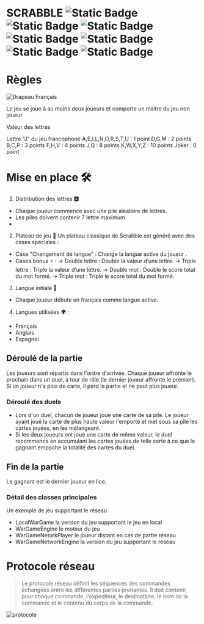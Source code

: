 # SCRABBLE ![Static Badge](https://img.shields.io/badge/S-yellow) ![Static Badge](https://img.shields.io/badge/C-yellow) ![Static Badge](https://img.shields.io/badge/A-yellow) ![Static Badge](https://img.shields.io/badge/B-yellow) ![Static Badge](https://img.shields.io/badge/B-yellow) ![Static Badge](https://img.shields.io/badge/L-yellow) ![Static Badge](https://img.shields.io/badge/E-yellow)



# Règles
![Drapeau Français](https://upload.wikimedia.org/wikipedia/en/thumb/c/c3/Flag_of_France.svg/320px-Flag_of_France.svg.png)

Le jeu se joue à au moins deux joueurs et comporte un maitre du jeu non joueur.

Valeur des lettres

Lettre "J" du jeu francophone
A,E,I,L,N,O,R,S,T,U : 1 point
D,G,M : 2 points
B,C,P : 3 points
F,H,V : 4 points
J,Q : 8 points
K,W,X,Y,Z : 10 points
Joker : 0 point

# Mise en place 🛠️
1. Distribution des lettres 🅰️
- Chaque joueur commence avec une pile aléatoire de lettres.
- Les piles doivent contenir 7 lettre maximum.
- 
2. Plateau de jeu 🎲
Un plateau classique de Scrabble est généré avec des cases spéciales :

- Case "Changement de langue" : Change la langue active du joueur .
- Cases bonus ⭐ :
    → Double lettre : Double la valeur d’une lettre.
    → Triple lettre : Triple la valeur d’une lettre.
    → Double mot : Double le score total du mot formé.
    → Triple mot : Triple le score total du mot formé.

3. Langue initiale 🥖
- Chaque joueur débute en français comme langue active.

4. Langues utilisées 🌍 :
- Français
- Anglais
- Espagnol


## Déroulé de la partie

Les joueurs sont répartis dans l'ordre d'arrivée. Chaque joueur affronte le prochain dans un duel, à tour de rôle (le dernier joueur affronte le premier). Si un joueur n'a plus de carte, il perd la partie et ne peut plus joueur.

### Déroulé des duels

* Lors d'un duel, chacun de joueur joue une carte de sa pile. Le joueur ayant joué la carte de plus haute valeur l'emporte et met sous sa pile les cartes jouées, en les mélangeant.
* Si les deux joueurs ont joué une carte de même valeur, le duel recommence en accumulant les cartes jouées de telle sorte à ce que le gagnant empoche la totalité des cartes du duel.

## Fin de la partie

Le gagnant est le dernier joueur en lice.

### Détail des classes principales

Un exemple de jeu supportant le réseau

* LocalWarGame la version du jeu supportant le jeu en local
* WarGameEngine le moteur du jeu
* WarGameNetorkPlayer le joueur distant en cas de partie réseau
* WarGameNetworkEngine la version du jeu supportant le réseau


# Protocole réseau

> Le protocole réseau définit les séquences des commandes échangées entre les différentes parties prenantes. Il doit contenir, pour chaque commande, l'expéditeur, le destinataire, le nom de la commande et le contenu du corps de la commande.

![protocole](doc/protocle.png)


